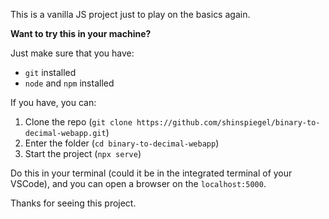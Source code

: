 This is a vanilla JS project just to play on the basics again.

**Want to try this in your machine?**

Just make sure that you have:

- `git` installed
- `node` and `npm` installed

If you have, you can:

1. Clone the repo (`git clone https://github.com/shinspiegel/binary-to-decimal-webapp.git`)
1. Enter the folder (`cd binary-to-decimal-webapp`)
1. Start the project (`npx serve`)

Do this in your terminal (could it be in the integrated terminal of your VSCode), and you can open a browser on the `localhost:5000`.

Thanks for seeing this project.
